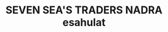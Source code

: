 ---
title: "SEVEN SEA'S TRADERS NADRA esahulat"
url: /karachi/seven-seas-traders-nadra-esahulat/
shop: shop
---